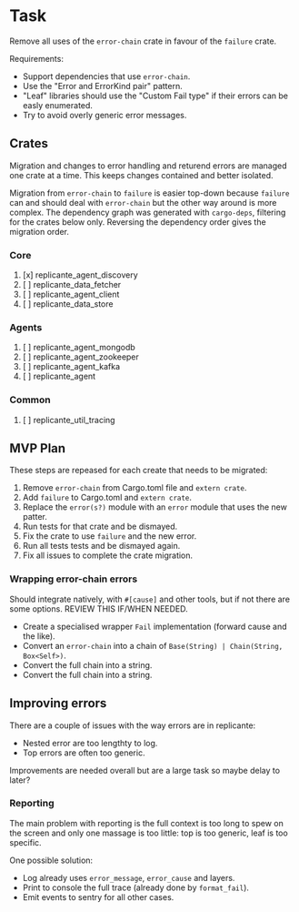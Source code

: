 # Task
Remove all uses of the `error-chain` crate in favour of the `failure` crate.

Requirements:

  * Support dependencies that use `error-chain`.
  * Use the "Error and ErrorKind pair" pattern.
  * "Leaf" libraries should use the "Custom Fail type" if their errors can be easly enumerated.
  * Try to avoid overly generic error messages.


## Crates
Migration and changes to error handling and returend errors are managed one crate at a time.
This keeps changes contained and better isolated.

Migration from `error-chain` to `failure` is easier top-down because `failure` can and should
deal with `error-chain` but the other way around is more complex.
The dependency graph was generated with `cargo-deps`, filtering for the crates below only.
Reversing the dependency order gives the migration order.

### Core

  1. [x] replicante_agent_discovery
  2. [ ] replicante_data_fetcher
  3. [ ] replicante_agent_client
  4. [ ] replicante_data_store

### Agents

  1. [ ] replicante_agent_mongodb
  2. [ ] replicante_agent_zookeeper
  3. [ ] replicante_agent_kafka
  4. [ ] replicante_agent

### Common

  1. [ ] replicante_util_tracing


## MVP Plan
These steps are repeased for each create that needs to be migrated:

  1. Remove `error-chain` from Cargo.toml file and `extern crate`.
  2. Add `failure` to Cargo.toml and `extern crate`.
  3. Replace the `error(s?)` module with an `error` module that uses the new patter.
  4. Run tests for that crate and be dismayed.
  5. Fix the crate to use `failure` and the new error.
  6. Run all tests tests and be dismayed again.
  7. Fix all issues to complete the crate migration.


### Wrapping error-chain errors
Should integrate natively, with `#[cause]` and other tools, but if not there are some options.
REVIEW THIS IF/WHEN NEEDED.

  * Create a specialised wrapper `Fail` implementation (forward cause and the like).
  * Convert an `error-chain` into a chain of `Base(String) | Chain(String, Box<Self>)`.
  * Convert the full chain into a string.
  * Convert the full chain into a string.


## Improving errors
There are a couple of issues with the way errors are in replicante:

  * Nested error are too lengthty to log.
  * Top errors are often too generic.

Improvements are needed overall but are a large task so maybe delay to later?


### Reporting
The main problem with reporting is the full context is too long to spew on the screen and only
one massage is too little: top is too generic, leaf is too specific.

One possible solution:

  * Log already uses `error_message`, `error_cause` and layers.
  * Print to console the full trace (already done by `format_fail`).
  * Emit events to sentry for all other cases.
